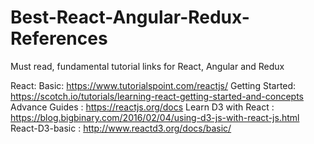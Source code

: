 # Best-React-Angular-Redux-References
Must read, fundamental tutorial links for React, Angular and Redux

React:
Basic: https://www.tutorialspoint.com/reactjs/
Getting Started: https://scotch.io/tutorials/learning-react-getting-started-and-concepts
Advance Guides : https://reactjs.org/docs
Learn D3 with React : https://blog.bigbinary.com/2016/02/04/using-d3-js-with-react-js.html
React-D3-basic : http://www.reactd3.org/docs/basic/


